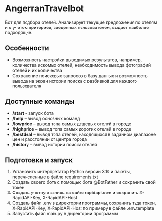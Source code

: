 # AngerranTravelbot

Бот для подбора отелей. Анализирует текущие предложения по отелям и с учетом критериев, введенных пользователем, выдает наиболее подходящие.

## Особенности

* Возможность настройки выводимых результатов, например, количества искомых отелей, необходимость вывода фотографий отелей и их количества
* Сохранение поисковых запросов в базу данных и возможность вывода на экран истории поиска с разбивкой для каждого пользователя

## Доступные команды

* **/start** – запуск бота
* **/help** – вывод основных команд
* **/lowprice** – вывод топа самых дешевых отелей в городе
* **/highprice** – вывод топа самых дорогих отелей в городе
* **/bestdeal** – вывод топа отелей, находящихся в заданном диапазоне цен и расстояний от центра города
* **/history** – вывод истории поиска отелей

## Подготовка и запуск

1.	Установить интерпретатор Python версии 3.10 и пакеты, перечисленные в файле requirements.txt
2.	Создать своего бота с помощью бота @BotFather и сохранить свой токен
3.	Создать учетную запись на сайте rapidapi.com и сохранить X-RapidAPI-Key, X-RapidAPI-Host
4.	Создать файл .env в директории программы, сохранить туда токен, X-RapidAPI-Key, X-RapidAPI-Host по примеру в файле .env.template
5.	Запустить файл main.py в директории программы





